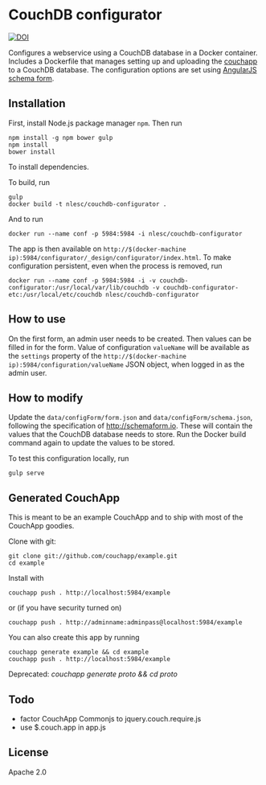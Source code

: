 # CouchDB configurator

[![DOI](https://zenodo.org/badge/doi/10.5281/zenodo.61301.svg)](http://dx.doi.org/10.5281/zenodo.61301)

Configures a webservice using a CouchDB database in a Docker container. Includes a Dockerfile that manages setting up and uploading the [couchapp](https://couchapp.readthedocs.io/en/latest/) to a CouchDB database. The configuration options are set using [AngularJS schema form](http://schemaform.io).

## Installation

First, install Node.js package manager `npm`. Then run

```shell
npm install -g npm bower gulp
npm install
bower install
```
To install dependencies.

To build, run
```shell
gulp
docker build -t nlesc/couchdb-configurator .
```

And to run
```shell
docker run --name conf -p 5984:5984 -i nlesc/couchdb-configurator
```

The app is then available on `http://$(docker-machine ip):5984/configurator/_design/configurator/index.html`. To make configuration persistent, even when the process is removed, run

```shell
docker run --name conf -p 5984:5984 -i -v couchdb-configurator:/usr/local/var/lib/couchdb -v couchdb-configurator-etc:/usr/local/etc/couchdb nlesc/couchdb-configurator
```

## How to use

On the first form, an admin user needs to be created. Then values can be filled in for the form. Value of configuration
`valueName` will be available as the `settings` property of the
`http://$(docker-machine ip):5984/configuration/valueName` JSON object, when logged in as the admin user.

## How to modify

Update the `data/configForm/form.json` and `data/configForm/schema.json`, following the specification of <http://schemaform.io>. These will contain the values that the CouchDB database needs to store. Run the Docker build command again to update the values to be stored.

To test this configuration locally, run

```shell
gulp serve
```
## Generated CouchApp

This is meant to be an example CouchApp and to ship with most of the CouchApp goodies.

Clone with git:

    git clone git://github.com/couchapp/example.git
    cd example

Install with 
    
    couchapp push . http://localhost:5984/example

or (if you have security turned on)

    couchapp push . http://adminname:adminpass@localhost:5984/example
  
You can also create this app by running

    couchapp generate example && cd example
    couchapp push . http://localhost:5984/example

Deprecated: *couchapp generate proto && cd proto*


## Todo

* factor CouchApp Commonjs to jquery.couch.require.js
* use $.couch.app in app.js

## License

Apache 2.0
